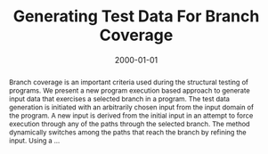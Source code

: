 ---
title: "Generating Test Data For Branch Coverage"
abstract: "Branch coverage is an important criteria used during the structural testing of programs. We present a new program execution based approach to generate input data that exercises a selected branch in a program. The test data generation is initiated with an arbitrarily chosen input from the input domain of the program. A new input is derived from the initial input in an attempt to force execution through any of the paths through the selected branch. The method dynamically switches among the paths that reach the branch by refining the input. Using a …"
date: 2000-01-01
venue: "The Fifteenth IEEE International Conference on Automated Software Engineering, ASE 2000, Grenoble, France, September 11-15, 2000"
paperurl: https://ieeexplore.ieee.org/abstract/document/873666/
authors: "Neelam Gupta, Aditya P. Mathur and Mary Lou Soffa"
awards: ""
---